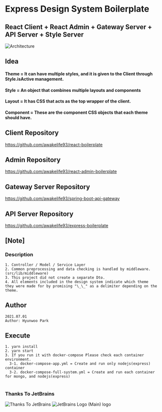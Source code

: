# Express Design System Boilerplate

## React Client + React Admin + Gateway Server + API Server + Style Server

![Architecture](https://user-images.githubusercontent.com/20429356/158008003-23315066-bca4-402c-af4e-10d81a886ec7.png)

## Idea

#### Theme = It can have multiple styles, and it is given to the Client through Style.isActive management.

#### Style = An object that combines multiple layouts and components

#### Layout = It has CSS that acts as the top wrapper of the client.

#### Component = These are the component CSS objects that each theme should have.

## Client Repository

https://github.com/awakelife93/react-boilerplate

## Admin Repository

https://github.com/awakelife93/react-admin-boilerplate

## Gateway Server Repository

https://github.com/awakelife93/spring-boot-api-gateway

## API Server Repository

https://github.com/awakelife93/express-boilerplate

## [Note]

### Description

```
1. Controller / Model / Service Layer
2. Common preprocessing and data checking is handled by middleware. (src/lib/middleware)
3. This project did not create a separate Dto.
4. All elements included in the design system indicate which theme they were made for by promising "\_\_" as a delimiter depending on the theme.
```

## Author

```
2021.07.01
Author: Hyunwoo Park
```

## Execute

```
1. yarn install
2. yarn start
3. If you run it with docker-compose Please check each container environment.
  3-1. docker-compose-app.yml = Create and run only nodejs(express) container
  3-2. docker-compose-full-system.yml = Create and run each container for mongo, and nodejs(express)
```

#
### Thanks To JetBrains
![Thanks To JetBrains](https://user-images.githubusercontent.com/20429356/156112274-1e0d4de3-b62d-4a67-989b-dadb52a2ff3f.png)
![JetBrains Logo (Main) logo](https://resources.jetbrains.com/storage/products/company/brand/logos/jb_beam.png)

